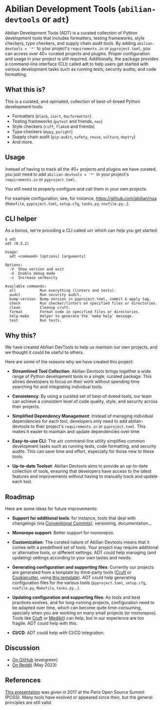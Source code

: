 Abilian Development Tools (`abilian-devtools` or `adt`)
=======================================================

Abilian Development Tools (ADT) is a curated collection of Python development tools that includes formatters, testing frameworks, style checkers, type checkers, and supply chain audit tools. By adding `abilian-devtools = '*'` to your project's `requirements.in` or `pyproject.toml`, you can access over 40+ curated projects and plugins.
Proper configuration and usage in your project is still required.
Additionally, the package provides a command-line interface (CLI) called adt to help users get started with various development tasks such as running tests, security audits, and code formatting.


What this is?
-------------

This is a curated, and opiniated, collection of best-of-breed Python development tools:

- Formatters (`black`, `isort`, `docformatter`)
- Testing frameworks (`pytest` and friends, `nox`)
- Style checkers (`ruff`, `flake8` and friends)
- Type checkers (`mypy`, `pyright`)
- Supply chain audit (`pip-audit`, `safety`, `reuse`, `vulture`, `deptry`)
- And more.



Usage
-----

Instead of having to track all the 40+ projects and plugins we have curated, you just need to add `abilian-devtools = '*'` in your project's `requirements.in` or `pyproject.toml`.

You still need to properly configure and call them in your own projects.

For example configuration, see, for instance, <https://github.com/abilian/nua> (`Makefile`, `pyproject.toml`, `setup.cfg`, `tasks.py`, `noxfile.py`...).


CLI helper
----------

As a bonus, we're providing a CLI called `adt` which can help you get started:

```
$ adt
adt (0.5.2)

Usage:
  adt <command> [options] [arguments]

Options:
  -V  Show version and exit
  -d  Enable debug mode
  -v  Increase verbosity

Available commands:
  all           Run everything (linters and tests).
  audit         Run security audit.
  bump-version  Bump version in pyproject.toml, commit & apply tag.
  check         Run checker/linters on specified files or directories.
  clean         Cleanup cruft.
  format        Format code in specified files or directories.
  help-make     Helper to generate the `make help` message.
  test          Run tests.
```


Why this?
---------

We have created Abilian DevTools to help us maintain our own projects, and we thought it could be useful to others.

Here are some of the reasons why we have created this project:

- **Streamlined Tool Collection**: Abilian Devtools brings together a wide range of Python development tools in a single, curated package. This allows developers to focus on their work without spending time searching for and integrating individual tools.

- **Consistency**: By using a curated set of best-of-breed tools, our team can achieve a consistent level of code quality, style, and security across their projects.

- **Simplified Dependency Management**: Instead of managing individual dependencies for each tool, developers only need to add abilian-devtools to their project's `requirements.in` or `pyproject.toml`. This makes it easier to maintain and update dependencies over time.

- **Easy-to-use CLI**: The `adt` command-line utility simplifies common development tasks such as running tests, code formatting, and security audits. This can save time and effort, especially for those new to these tools.

- **Up-to-date Toolset**: Abilian Devtools aims to provide an up-to-date collection of tools, ensuring that developers have access to the latest features and improvements without having to manually track and update each tool.


Roadmap
-------

Here are some ideas for future improvements:

- **Support for additional tools**: for instance, tools that deal with changelogs (via [Conventional Commits](https://www.conventionalcommits.org/)), versioning, documentation...

- **Monorepo support**: Better support for monorepos.

- **Customization**: The curated nature of Abilian Devtools means that it comes with a predefined set of tools. Your project may require additional or alternative tools, or different settings. ADT could help managing (and updating) settings according to your own tastes and needs.

- **Generating configuration and supporting files**: Currently our projects are generated from a template by third-party tools ([Cruft](https://pypi.org/project/cruft/) or [Cookiecutter](https://pypi.org/project/cookiecutter/), using [this template](https://github.com/abilian/cookiecutter-abilian-python)). ADT could help generating configuration files for the various tools (`pyproject.toml`, `setup.cfg`, `noxfile.py`, `Makefile`, `tasks.py`...).

- **Updating configuration and supporting files**: As tools and best practices evolves, and for long-running projects, configuration need to be adapted over time, which can become quite time-consuming, specially when you are working on many small projects (or monorepos). Tools like [Cruft](https://pypi.org/project/cruft/) or [Medikit](https://python-medikit.github.io/)) can help, but in our experience are too fragile. ADT could help with this.

- **CI/CD**: ADT could help with CI/CD integration.

Discussion
----------

- [On GitHub](https://github.com/abilian/abilian-devtools/discussions) (evergreen)
- [On Reddit](https://www.reddit.com/r/Python/comments/136d7yd/abilian_development_tools_a_curated_collection_of/) (May 2023)

References
----------

[This presentation](https://speakerdeck.com/sfermigier/python-quality-engineering-a-tour-of-best-practices) was given in 2017 at the Paris Open Source Summit (POSS). Many tools have evolved or appeared since then, but the general principles are still valid.

